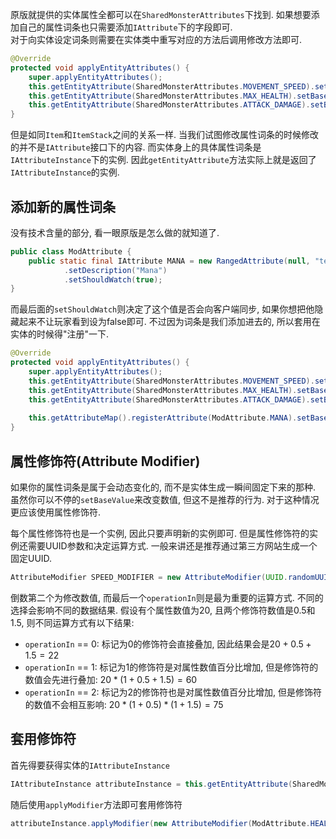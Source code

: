原版就提供的实体属性全都可以在`SharedMonsterAttributes`下找到. 如果想要添加自己的属性词条也只需要添加`IAttribute`下的字段即可.\
对于向实体设定词条则需要在实体类中重写对应的方法后调用修改方法即可.
```java
@Override  
protected void applyEntityAttributes() {  
    super.applyEntityAttributes();  
    this.getEntityAttribute(SharedMonsterAttributes.MOVEMENT_SPEED).setBaseValue(0.4);  
    this.getEntityAttribute(SharedMonsterAttributes.MAX_HEALTH).setBaseValue(20);  
    this.getEntityAttribute(SharedMonsterAttributes.ATTACK_DAMAGE).setBaseValue(0.3);  
}
```
但是如同`Item`和`ItemStack`之间的关系一样. 当我们试图修改属性词条的时候修改的并不是`IAttribute`接口下的内容. 而实体身上的具体属性词条是`IAttributeInstance`下的实例.
因此`getEntityAttribute`方法实际上就是返回了`IAttributeInstance`的实例.

## 添加新的属性词条
没有技术含量的部分, 看一眼原版是怎么做的就知道了.
```java
public class ModAttribute {  
    public static final IAttribute MANA = new RangedAttribute(null, "testmod.attribute.mana", 0.0, 0.0, 20.0)  
            .setDescription("Mana")  
            .setShouldWatch(true);  
}
```
而最后面的`setShouldWatch`则决定了这个值是否会向客户端同步, 如果你想把他隐藏起来不让玩家看到设为false即可. 不过因为词条是我们添加进去的, 所以套用在实体的时候得"注册"一下.
```java
@Override  
protected void applyEntityAttributes() {  
    super.applyEntityAttributes();  
    this.getEntityAttribute(SharedMonsterAttributes.MOVEMENT_SPEED).setBaseValue(0.4);  
    this.getEntityAttribute(SharedMonsterAttributes.MAX_HEALTH).setBaseValue(20);  
    this.getEntityAttribute(SharedMonsterAttributes.ATTACK_DAMAGE).setBaseValue(0.3);  
  
    this.getAttributeMap().registerAttribute(ModAttribute.MANA).setBaseValue(20);  
}
```

## 属性修饰符(Attribute Modifier)
如果你的属性词条是属于会动态变化的, 而不是实体生成一瞬间固定下来的那种. 虽然你可以不停的`setBaseValue`来改变数值, 但这不是推荐的行为. 对于这种情况更应该使用属性修饰符.

每个属性修饰符也是一个实例, 因此只要声明新的实例即可. 但是属性修饰符的实例还需要UUID参数和决定运算方式. 一般来讲还是推荐通过第三方网站生成一个固定UUID.
```java
AttributeModifier SPEED_MODIFIER = new AttributeModifier(UUID.randomUUID(), "testmod_speed_modifier", 1.0 ,0);
```
倒数第二个为修改数值, 而最后一个`operationIn`则是最为重要的运算方式. 不同的选择会影响不同的数据结果. 假设有个属性数值为20, 且两个修饰符数值是0.5和1.5, 则不同运算方式有以下结果:
- `operationIn` == 0: 标记为0的修饰符会直接叠加, 因此结果会是$20 + 0.5 + 1.5 = 22$
- `operationIn` == 1: 标记为1的修饰符是对属性数值百分比增加, 但是修饰符的数值会先进行叠加: $20 * (1 + 0.5 + 1.5) = 60$
- `operationIn` == 2: 标记为2的修饰符也是对属性数值百分比增加, 但是修饰符的数值不会相互影响: $20 * (1 + 0.5) * (1 + 1.5) = 75$

## 套用修饰符
首先得要获得实体的`IAttributeInstance`
```java
IAttributeInstance attributeInstance = this.getEntityAttribute(SharedMonsterAttributes.MAX_HEALTH);
```
随后使用`applyModifier`方法即可套用修饰符
```java
attributeInstance.applyModifier(new AttributeModifier(ModAttribute.HEALTH_UP_ID, "testmod_speed_modifier", new Random().nextInt(10), Constants.AttributeModifierOperation.ADD));
```